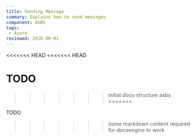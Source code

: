 ```yaml
---
title: Sending Message
summary: Explains how to send messages
component: ASBS
tags:
 - Azure
reviewed: 2018-06-01
---
```

<<<<<<< HEAD
<<<<<<< HEAD

TODO
=======
>>>>>>> initial doco structure asbs
=======

TODO
>>>>>>> some markdown content required for docsengine to work
